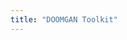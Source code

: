 ```yaml
---
title: "DOOMGAN Toolkit"
---
```

<meta http-equiv="refresh" content="0; url=https://github.com/vcbsl/DOOMGAN">
